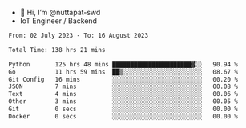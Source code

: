 - 👋 Hi, I’m @nuttapat-swd
- IoT Engineer / Backend

<!--START_SECTION:waka-->

```txt
From: 02 July 2023 - To: 16 August 2023

Total Time: 138 hrs 21 mins

Python       125 hrs 48 mins ██████████████████████▓░░   90.94 %
Go           11 hrs 59 mins  ██▒░░░░░░░░░░░░░░░░░░░░░░   08.67 %
Git Config   16 mins         ░░░░░░░░░░░░░░░░░░░░░░░░░   00.20 %
JSON         7 mins          ░░░░░░░░░░░░░░░░░░░░░░░░░   00.08 %
Text         4 mins          ░░░░░░░░░░░░░░░░░░░░░░░░░   00.06 %
Other        3 mins          ░░░░░░░░░░░░░░░░░░░░░░░░░   00.05 %
Git          0 secs          ░░░░░░░░░░░░░░░░░░░░░░░░░   00.00 %
Docker       0 secs          ░░░░░░░░░░░░░░░░░░░░░░░░░   00.00 %
```

<!--END_SECTION:waka-->
